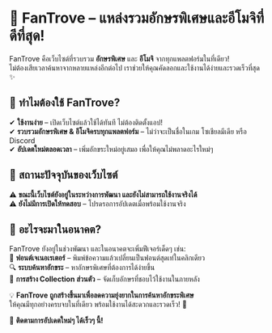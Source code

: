 # 🌟 FanTrove – แหล่งรวมอักษรพิเศษและอีโมจิที่ดีที่สุด!  

FanTrove คือเว็บไซต์ที่รวบรวม **อักษรพิเศษ** และ **อีโมจิ** จากทุกแพลตฟอร์มในที่เดียว!  
ไม่ต้องเสียเวลาค้นหาจากหลายแหล่งอีกต่อไป เราช่วยให้คุณคัดลอกและใช้งานได้ง่ายและรวดเร็วที่สุด ✨  

## 🚀 ทำไมต้องใช้ FanTrove?  
✔ **ใช้งานง่าย** – เปิดเว็บไซต์แล้วใช้ได้ทันที ไม่ต้องติดตั้งแอป!  
✔ **รวบรวมอักษรพิเศษ & อีโมจิครบทุกแพลตฟอร์ม** – ไม่ว่าจะเป็นชื่อในเกม โซเชียลมีเดีย หรือ Discord  
✔ **อัปเดตใหม่ตลอดเวลา** – เพิ่มอักขระใหม่อยู่เสมอ เพื่อให้คุณไม่พลาดอะไรใหม่ๆ  

## 🔧 **สถานะปัจจุบันของเว็บไซต์**  
⚠️ **ขณะนี้เว็บไซต์ยังอยู่ในระหว่างการพัฒนา และยังไม่สามารถใช้งานจริงได้**  
⚠️ **ยังไม่มีการเปิดให้ทดสอบ** – โปรดรอการอัปเดตเมื่อพร้อมใช้งานจริง  

## 🔮 อะไรจะมาในอนาคต?  
FanTrove ยังอยู่ในช่วงพัฒนา และในอนาคตจะเพิ่มฟีเจอร์เด็ดๆ เช่น:  
🎨 **ฟอนต์เจเนอเรเตอร์** – พิมพ์ข้อความแล้วเปลี่ยนเป็นฟอนต์สุดเท่ในคลิกเดียว  
🔍 **ระบบค้นหาอักขระ** – หาอักษรพิเศษที่ต้องการได้ง่ายขึ้น  
📌 **การสร้าง Collection ส่วนตัว** – จัดเก็บอักษรที่ชอบไว้ใช้งานในภายหลัง  

💡 **FanTrove ถูกสร้างขึ้นมาเพื่อลดความยุ่งยากในการค้นหาอักขระพิเศษ**  
ให้คุณมีทุกอย่างครบจบในที่เดียว พร้อมใช้งานได้สะดวกและรวดเร็ว! 🚀  

📢 **ติดตามการอัปเดตใหม่ๆ ได้เร็วๆ นี้!**
